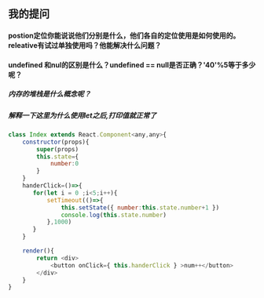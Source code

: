 ## 我的提问

#### postion定位你能说说他们分别是什么，他们各自的定位使用是如何使用的。releative有试过单独使用吗？他能解决什么问题？

#### undefined 和nul的区别是什么？undefined == null是否正确？'40'%5等于多少呢？

##### 内存的堆栈是什么概念呢？

##### 解释一下这里为什么使用let之后,打印值就正常了

```javascript
class Index extends React.Component<any,any>{
    constructor(props){
        super(props)
        this.state={
            number:0
        }
    }
    handerClick=()=>{
       for(let i = 0 ;i<5;i++){
           setTimeout(()=>{
               this.setState({ number:this.state.number+1 })
               console.log(this.state.number)
           },1000)
       }
    }

    render(){
        return <div>
            <button onClick={ this.handerClick } >num++</button>
        </div>
    }
}
```



